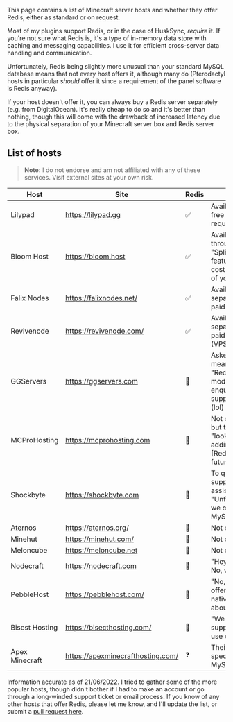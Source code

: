 This page contains a list of Minecraft server hosts and whether they offer Redis, either as standard or on request.

Most of my plugins support Redis, or in the case of HuskSync, _require_ it. If you're not sure what Redis is, it's a type of in-memory data store with caching and messaging capabilities. I use it for efficient cross-server data handling and communication.

Unfortunately, Redis being slightly more unusual than your standard MySQL database means that not every host offers it, although many do (Pterodactyl hosts in particular _should_ offer it since a requirement of the panel software is Redis anyway).

If your host doesn't offer it, you can always buy a Redis server separately (e.g. from DigitalOcean). It's really cheap to do so and it's better than nothing, though this will come with the drawback of increased latency due to the physical separation of your Minecraft server box and Redis server box.

## List of hosts
> **Note:** I do not endorse and am not affiliated with any of these services. Visit external sites at your own risk.

| Host           | Site                              | Redis | Notes                                                                               |
|----------------|-----------------------------------|-------|-------------------------------------------------------------------------------------|
| Lilypad        | https://lilypad.gg                | ✅    | Available for free upon request                                                     |
| Bloom Host     | https://bloom.host                | ✅    | Available through their "Split servers" feature at the cost of some of your RAM     |
| Falix Nodes    | https://falixnodes.net/           | ✅    | Available separately as a paid service.                                             |
| Revivenode     | https://revivenode.com/           | ✅    | Available separately as a paid service (VPS).                                             | 
| GGServers      | https://ggservers.com             | 🚫    | Asked me if I meant the "Rediscovered mod" when I enquired their support chat (lol) |
| MCProHosting   | https://mcprohosting.com          | 🚫    | Not currently, but they're "looking into adding" \[Redis\] "in the future"          |
| Shockbyte      | https://shockbyte.com             | 🚫    | To quote their support assistant; "Unfortunately, we only MySQL \[sic\]."           |
| Aternos        | https://aternos.org/              | 🚫    | Not offered                                                                         |
| Minehut        | https://minehut.com/              | 🚫    | Not offered                                                                         |
| Meloncube      | https://meloncube.net             | 🚫    | Not offered                                                                         |
| Nodecraft      | https://nodecraft.com             | 🚫    | "Hey there! No, we do not"                                                          |
| PebbleHost     | https://pebblehost.com/           | 🚫    | "No, we do not offer redis natively, sorry about that."                             |
| Bisest Hosting | https://bisecthosting.com/        | 🚫    | "We do not support the use of Redis."                                               |
| Apex Minecraft | https://apexminecrafthosting.com/ | ❓    | Their [FAQ](https://apexminecrafthosting.com/faq/) only specifies MySQL             |


Information accurate as of 21/06/2022. I tried to gather some of the more popular hosts, though didn't bother if I had to make an account or go through a long-winded support ticket or email process. If you know of any other hosts that offer Redis, please let me know, and I'll update the list, or submit a [pull request here](https://github.com/WiIIiam278/flesh/pulls).
